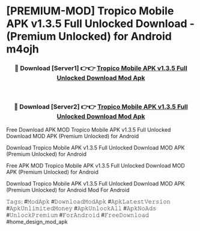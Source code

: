 # [PREMIUM-MOD] Tropico Mobile APK v1.3.5 Full Unlocked Download - (Premium Unlocked) for Android m4ojh



<div align="center">
<h3>🔴 Download [Server1] 👉👉 <a href="https://momento.my/?title=Tropico_Mobile_APK_v1.3.5_Full_Unlocked_Download">Tropico Mobile APK v1.3.5 Full Unlocked Download Mod Apk</a></h3><br>

<h3>🔴 Download [Server2] 👉👉 <a href="https://momento.my/?title=Tropico_Mobile_APK_v1.3.5_Full_Unlocked_Download">Tropico Mobile APK v1.3.5 Full Unlocked Download Mod Apk</a></h3>
</div>



Free Download APK MOD Tropico Mobile APK v1.3.5 Full Unlocked Download MOD APK (Premium Unlocked) for Android

Download Tropico Mobile APK v1.3.5 Full Unlocked Download MOD APK (Premium Unlocked) for Android

Free APK MOD Tropico Mobile APK v1.3.5 Full Unlocked Download MOD APK (Premium Unlocked) for Android

Download Tropico Mobile APK v1.3.5 Full Unlocked Download MOD APK (Premium Unlocked) for Android Mod For Android

𝚃𝚊𝚐𝚜: #𝙼𝚘𝚍𝙰𝚙𝚔 #𝙳𝚘𝚠𝚗𝚕𝚘𝚊𝚍𝙼𝚘𝚍𝙰𝚙𝚔 #𝙰𝚙𝚔𝙻𝚊𝚝𝚎𝚜𝚝𝚅𝚎𝚛𝚜𝚒𝚘𝚗 #𝙰𝚙𝚔𝚄𝚗𝚕𝚒𝚖𝚒𝚝𝚎𝚍𝙼𝚘𝚗𝚎𝚢 #𝙰𝚙𝚔𝚄𝚗𝚕𝚘𝚌𝚔𝙰𝚕𝚕 #𝙰𝚙𝚔𝙽𝚘𝙰𝚍𝚜 #𝚄𝚗𝚕𝚘𝚌𝚔𝙿𝚛𝚎𝚖𝚒𝚞𝚖 #𝙵𝚘𝚛𝙰𝚗𝚍𝚛𝚘𝚒𝚍 #𝙵𝚛𝚎𝚎𝙳𝚘𝚠𝚗𝚕𝚘𝚊𝚍 #home_design_mod_apk

